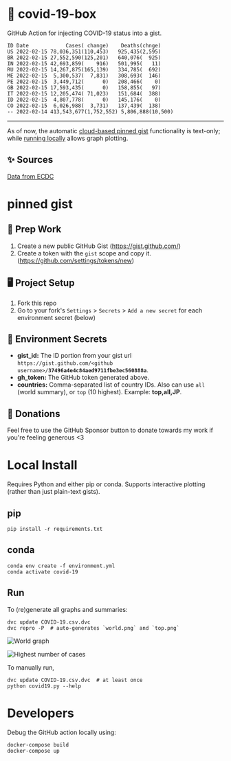 # 🏥 covid-19-box

GitHub Action for injecting COVID-19 status into a gist.

```
ID Date            Cases( change)    Deaths(chnge)
US 2022-02-15 78,036,351(110,453)   925,435(2,595)
BR 2022-02-15 27,552,590(125,201)   640,076(  925)
IN 2022-02-15 42,693,859(    916)   501,995(   11)
RU 2022-02-15 14,267,875(165,139)   334,785(  692)
ME 2022-02-15  5,300,537(  7,831)   308,693(  146)
PE 2022-02-15  3,449,712(      0)   208,466(    0)
GB 2022-02-15 17,593,435(      0)   158,855(   97)
IT 2022-02-15 12,205,474( 71,023)   151,684(  388)
ID 2022-02-15  4,807,778(      0)   145,176(    0)
CO 2022-02-15  6,026,988(  3,731)   137,439(  138)
-- 2022-02-14 413,543,677(1,752,552) 5,806,888(10,500)
```

---

As of now, the automatic [cloud-based pinned gist](#pinned-gist) functionality is text-only;
while [running locally](#local-install) allows graph plotting.

## ✨ Sources

[Data from ECDC](https://www.ecdc.europa.eu/en/publications-data/download-todays-data-geographic-distribution-covid-19-cases-worldwide)

# pinned gist

## 🎒 Prep Work
1. Create a new public GitHub Gist (https://gist.github.com/)
1. Create a token with the `gist` scope and copy it. (https://github.com/settings/tokens/new)

## 🖥 Project Setup
1. Fork this repo
1. Go to your fork's `Settings` > `Secrets` > `Add a new secret` for each environment secret (below)

## 🤫 Environment Secrets
- **gist_id:** The ID portion from your gist url `https://gist.github.com/<github username>/`**`37496a4e4c84aed9711fbe3ec560888a`**.
- **gh_token:** The GitHub token generated above.
- **countries:** Comma-separated list of country IDs. Also can use `all` (world summary), or `top` (10 highest). Example: **top,all,JP**.

## 💸 Donations

Feel free to use the GitHub Sponsor button to donate towards my work if you're feeling generous <3

# Local Install

Requires Python and either pip or conda. Supports interactive plotting (rather than just plain-text gists).

## pip

```
pip install -r requirements.txt
```

## conda

```
conda env create -f environment.yml
conda activate covid-19
```

## Run

To (re)generate all graphs and summaries:

```
dvc update COVID-19.csv.dvc
dvc repro -P  # auto-generates `world.png` and `top.png`
```

![World graph](world.png)

![Highest number of cases](top.png)

To manually run,

```
dvc update COVID-19.csv.dvc  # at least once
python covid19.py --help
```

# Developers

Debug the GitHub action locally using:

```
docker-compose build
docker-compose up
```
